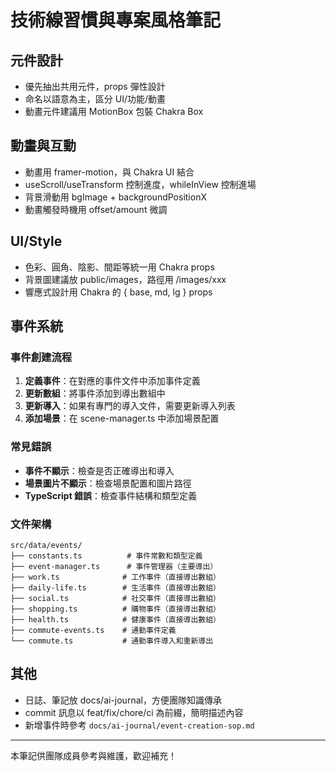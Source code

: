 # 技術線習慣與專案風格筆記

## 元件設計

- 優先抽出共用元件，props 彈性設計
- 命名以語意為主，區分 UI/功能/動畫
- 動畫元件建議用 MotionBox 包裝 Chakra Box

## 動畫與互動

- 動畫用 framer-motion，與 Chakra UI 結合
- useScroll/useTransform 控制進度，whileInView 控制進場
- 背景滑動用 bgImage + backgroundPositionX
- 動畫觸發時機用 offset/amount 微調

## UI/Style

- 色彩、圓角、陰影、間距等統一用 Chakra props
- 背景圖建議放 public/images，路徑用 /images/xxx
- 響應式設計用 Chakra 的 { base, md, lg } props

## 事件系統

### 事件創建流程

1. **定義事件**：在對應的事件文件中添加事件定義
2. **更新數組**：將事件添加到導出數組中
3. **更新導入**：如果有專門的導入文件，需要更新導入列表
4. **添加場景**：在 scene-manager.ts 中添加場景配置

### 常見錯誤

- **事件不顯示**：檢查是否正確導出和導入
- **場景圖片不顯示**：檢查場景配置和圖片路徑
- **TypeScript 錯誤**：檢查事件結構和類型定義

### 文件架構

```
src/data/events/
├── constants.ts          # 事件常數和類型定義
├── event-manager.ts      # 事件管理器（主要導出）
├── work.ts              # 工作事件（直接導出數組）
├── daily-life.ts        # 生活事件（直接導出數組）
├── social.ts            # 社交事件（直接導出數組）
├── shopping.ts          # 購物事件（直接導出數組）
├── health.ts            # 健康事件（直接導出數組）
├── commute-events.ts    # 通勤事件定義
└── commute.ts           # 通勤事件導入和重新導出
```

## 其他

- 日誌、筆記放 docs/ai-journal，方便團隊知識傳承
- commit 訊息以 feat/fix/chore/ci 為前綴，簡明描述內容
- 新增事件時參考 `docs/ai-journal/event-creation-sop.md`

---

本筆記供團隊成員參考與維護，歡迎補充！
